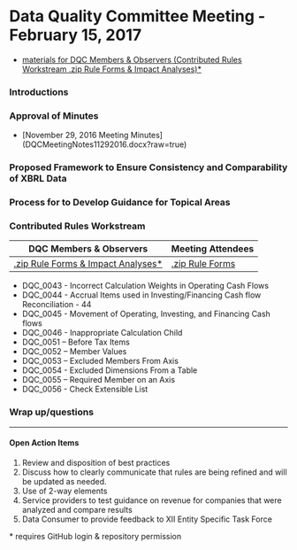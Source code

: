# Data Quality Committee Meeting - February 15, 2017
  * [materials for DQC Members & Observers (Contributed Rules Workstream .zip Rule Forms & Impact Analyses)*](https://github.com/dataqualitycommittee/dqc-review/blob/master/meetings/feb_2017/20170215-DQCfiles.zip?raw=true)

### Introductions 
  
### Approval of Minutes
  * [November 29, 2016 Meeting Minutes] (DQCMeetingNotes11292016.docx?raw=true)

### Proposed Framework to Ensure Consistency and Comparability of XBRL Data 

### Process for to Develop Guidance for Topical Areas

### Contributed Rules Workstream 
| DQC Members & Observers | Meeting Attendees |
| ----- | ----- |
| [.zip Rule Forms & Impact Analyses*](https://github.com/dataqualitycommittee/dqc-review/blob/master/meetings/feb_2017/20170215-DQCfiles.zip?raw=true) | [.zip Rule Forms](20170215-DQCruleforms.zip?raw=true) |

  * DQC_0043 - Incorrect Calculation Weights in Operating Cash Flows
  * DQC_0044 - Accrual Items used in Investing/Financing Cash flow Reconciliation - 44
  * DQC_0045 - Movement of Operating, Investing, and Financing Cash flows
  * DQC_0046 - Inappropriate Calculation Child
  * DQC_0051 – Before Tax Items
  * DQC_0052 – Member Values
  * DQC_0053 – Excluded Members From Axis
  * DQC_0054 - Excluded Dimensions From a Table
  * DQC_0055 – Required Member on an Axis
  * DQC_0056 - Check Extensible List
  
### Wrap up/questions

______________________

#### Open Action Items

1. Review and disposition of best practices
2. Discuss how to clearly communicate that rules are being refined and will be updated as needed.
3. Use of 2-way elements
4. Service providers to test guidance on revenue for companies that were analyzed and compare results
5. Data Consumer to provide feedback to XII Entity Specific Task Force

\* requires GitHub login & repository permission
